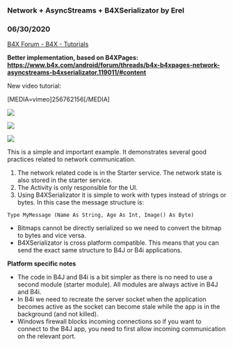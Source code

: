 ###  Network + AsyncStreams + B4XSerializator by Erel
### 06/30/2020
[B4X Forum - B4X - Tutorials](https://www.b4x.com/android/forum/threads/72149/)

**Better implementation, based on B4XPages: <https://www.b4x.com/android/forum/threads/b4x-b4xpages-network-asyncstreams-b4xserializator.119011/#content>**  
  
New video tutorial:  
  
[MEDIA=vimeo]256762156[/MEDIA]  
  
  
  
  
![](https://www.b4x.com/basic4android/images/SS-2016-10-19_15.32.02.jpg)  
  
  
![](https://www.b4x.com/basic4android/images/SS-2017-07-11_10.53.45.png)  
  
![](https://www.b4x.com/basic4android/images/SS-2017-07-11_11.03.32.png)  
  
  
This is a simple and important example. It demonstrates several good practices related to network communication.  
  
1. The network related code is in the Starter service. The network state is also stored in the starter service.  
2. The Activity is only responsible for the UI.  
3. Using B4XSerializator it is simple to work with types instead of strings or bytes. In this case the message structure is:  

```B4X
Type MyMessage (Name As String, Age As Int, Image() As Byte)
```

  
- Bitmaps cannot be directly serialized so we need to convert the bitmap to bytes and vice versa.  
- B4XSerializator is cross platform compatible. This means that you can send the exact same structure to B4J or B4i applications.  
  
**Platform specific notes**  
  
- The code in B4J and B4i is a bit simpler as there is no need to use a second module (starter module). All modules are always active in B4J and B4i.  
- In B4i we need to recreate the server socket when the application becomes active as the socket can become stale while the app is in the background (and not killed).  
- Windows firewall blocks incoming connections so if you want to connect to the B4J app, you need to first allow incoming communication on the relevant port.